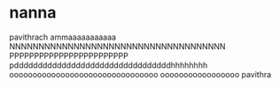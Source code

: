 # nanna
pavithrach
ammaaaaaaaaaaa
NNNNNNNNNNNNNNNNNNNNNNNNNNNNNNNNNNNNN
PPPPPPPPPPPPPPPPPPPPPPPP
pdddddddddddddddddddddddddddddddddhhhhhhhh
oooooooooooooooooooooooooooooooo
ooooooooooooooooo
pavithra
